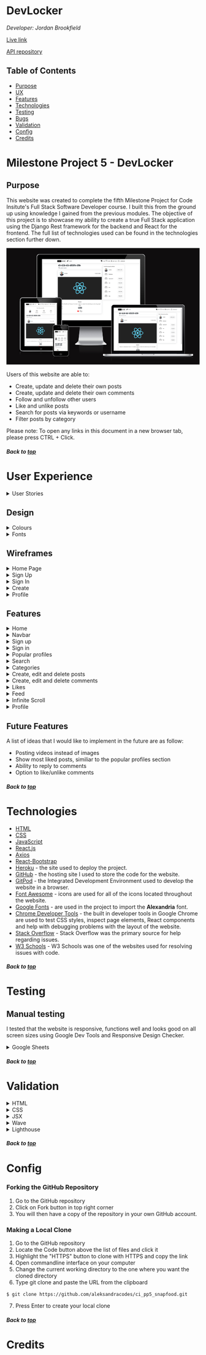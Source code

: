 # DevLocker

<i>Developer: Jordan Brookfield</i>

[Live link](https://devlocker.herokuapp.com/)

[API repository](https://github.com/jrdnbrkfld/api)

## Table of Contents

- [Purpose](#purpose)
- [UX](#user-experience)
- [Features](#features)
- [Technologies](#technologies)
- [Testing](#testing)
- [Bugs](#bugs)
- [Validation](#validation)
- [Config](#config)
- [Credits](#credits)

# Milestone Project 5 - DevLocker

## Purpose

This website was created to complete the fifth Milestone Project for Code Insitute's Full Stack Software Developer course. I built this from the ground up using knowledge I gained from the previous modules. The objective of this project is to showcase my ability to create a true Full Stack application using the Django Rest framework for the backend and React for the frontend. The full list of technologies used can be found in the technologies section further down.

![Website mockup](docs/readme/mockup.png)

Users of this website are able to:

- Create, update and delete their own posts
- Create, update and delete their own comments
- Follow and unfollow other users
- Like and unlike posts
- Search for posts via keywords or username
- Filter posts by category

Please note: To open any links in this document in a new browser tab, please press CTRL + Click.

##### Back to [top](#table-of-contents)

# User Experience

<details><summary>User Stories</summary>

All of the user stories are shown below. If you would like to inspect them further, please click [this](https://github.com/users/jrdnbrkfld/projects/8/views/1?layout=table).
![User Stories](docs/readme/user-stories.png)

</details>

## Design

<details><summary>Colours</summary>

I decided to keep the colour scheme of the website simple and clean. The background, text and foreground colors have a sufficient contrast ratio to aid with accessibility.

![Colours](docs/readme/colours.png)

</details>

<details><summary>Fonts</summary>

I used the [Alexandria](https://fonts.google.com/specimen/Alexandria?query=alexandria) for the entire website.

![Fonts](docs/readme/font.png)

</details>

## Wireframes

<details><summary>Home Page</summary>

Home page signed in:

![Home page authorised](docs/wireframes/home-page-authorized.png)

Home page signed out:

![home page unauthorised](docs/wireframes/home-page-unauthorized.png)

Home page mobile:

![home page mobile](docs/wireframes/home-page-mobile.png)

</details>

<details><summary>Sign Up</summary>

Desktop:

![sign up desktop](docs/wireframes/signup.png)

Mobile:

![sign up mobile](docs/wireframes/signup-mobile.png)

</details>

<details><summary>Sign In</summary>

Desktop:

![sign in desktop](docs/wireframes/signin.png)

Mobile:

![sign in desktop](docs/wireframes/signin-mobile.png)

</details>

<details><summary>Create</summary>

Desktop:

![create post desktop](docs/wireframes/create.png)

Mobile:

![create post mobile](docs/wireframes/create-mobile.png)

</details>

<details><summary>Profile</summary>

Desktop:

![profile desktop](docs/wireframes/profile.png)

Mobile:

![profile mobile](docs/wireframes/profile-mobile.png)

</details>

## Features

<details><summary>Home</summary>

The first thing users are greeted to is the Home Page. This is where you will find everything to navigate the website and decide wether or not you would like to take part and create an account. All of the posts are clickable so the user can inspect them further.

This targets the following user stories:

- [As a user I can view the details of a single post so that I can learn more about it](https://github.com/jrdnbrkfld/devlocker/issues/10)
- [As a user I can view all the most recent posts, ordered by most recently created first so that I am up to date with the newest content](https://github.com/jrdnbrkfld/devlocker/issues/12)
- [As a user I can view the posts page so that I can read the comments about the post](https://github.com/jrdnbrkfld/devlocker/issues/17)

Desktop view:

![Home page](docs/readme/home-page.png)

Mobile view:

![Home page mobile](docs/readme/home-page-mobile.png)

</details>
<details><summary>Navbar</summary>
Featured at the top of all pages is the navbar, holding the DevLocker logo and the links to the Sign in and Sign up page while logged out.
If the user is logged in they can navigate to the Create, Feed, Liked, Sign out and Profile pages. On smaller screen sizes this turns into a toggler button.

This targets the following user stories:

- [As a user I can view a navbar from every page so that I can navigate easily between pages](https://github.com/jrdnbrkfld/devlocker/issues/1)
- [As a user I can navigate through pages quickly so that I can view content seamlessly without page refresh](https://github.com/jrdnbrkfld/devlocker/issues/2)
- [As a user I can tell if I am logged in or not so that I can log in if I need to](https://github.com/jrdnbrkfld/devlocker/issues/5)
- [As a logged out user I can see sign in and sign up options so that I can sign in/sign up](https://github.com/jrdnbrkfld/devlocker/issues/7)
- [As a user I can maintain my logged-in status until I choose to log out so that my user experience is not compromised](https://github.com/jrdnbrkfld/devlocker/issues/6)

Desktop view:

![Desktop view](docs/readme/navbar.png)

Mobile view:

![Mobile view](docs/readme/navbar-mobile.png)

Toggled view:

![Toggled view](docs/readme/navbar-toggle.png)

</details>
<details><summary>Sign up</summary>
If the visitor likes the website, they are able to register an account. This enables the user to be able to create posts, like posts and comment on posts. Once registered, the user is redirected to the sign in page.

This targets the following user story:

- [As a user I can create a new account so that I can access all the features for signed up users](https://github.com/jrdnbrkfld/devlocker/issues/3)

![Sign up](docs/readme/signup.png)

This page also handles any errors like blank fields or password not matching.

![Sign up error](docs/readme/signup-error.png)

</details>
<details><summary>Sign in</summary>
When the user returns to the website, or come here after they have signed up they are able to log in. Both fields are mandatory and the correct error handling is in effect.

This targets the following user story:

- [As a user I can sign in to the app so that I can access functionality for logged in users](https://github.com/jrdnbrkfld/devlocker/issues/4)

![Sign in](docs/readme/signin.png)

</details>
<details><summary>Popular profiles</summary>
While viewing the website users are able to view other accounts that are popular, enabling them to decide if they would like to follow for more content. It contains follow buttons next to each user, with the ability to also unfollow.

This targets the following user story:

- [As a user I can see a list of the most followed profiles so that I can see which profiles are popular](https://github.com/jrdnbrkfld/devlocker/issues/25)

![Popular profiles](docs/readme/popular-desktop.png)

![Popular profiles mobile](docs/readme/popular-mobile.png)

</details>
<details><summary>Search</summary>
Users are able to search via keywords or by username to give them the ability to specifically view posts related to their interests.

This targets the following user story:

- [As a user, I can search for posts with keywords, so that I can find the posts and user profiles I am most interested in.](https://github.com/jrdnbrkfld/devlocker/issues/13)

![Search](docs/readme/search.png)

</details>
<details><summary>Categories</summary>
Users are able to filter posts by their category that was chosen when the post was created. This enables the user to find the content that they are most interested in.

This targets the following user story:

- [As a user I can filter and search for posts that have the related category I want to read about](https://github.com/jrdnbrkfld/devlocker/issues/31)

![Categories](docs/readme/categories.png)

</details>
<details><summary>Create, edit and delete posts</summary>
Users are able to create their own posts including an image, title, content and category.

This targets the following user story:

- [As a logged in user I can create posts so that I can share my ideas with the world](https://github.com/jrdnbrkfld/devlocker/issues/9)

![Create post](docs/readme/create-post.png)

If changes need to be made they also have the ability to edit all fields for the post. Deletion is also enabled.

This targets the following user story:

- [As a post owner I can edit my post title and description so that I can make corrections or update my post after it was created](https://github.com/jrdnbrkfld/devlocker/issues/18)

![Update or delete post](docs/readme/create-update-delete.png)

</details>
<details><summary>Create, edit and delete comments</summary>
Users are able to create their own comments on posts.

This targets the following user stories:

- [As a logged in user I can add comments to a post so that I can share my thoughts about the post](https://github.com/jrdnbrkfld/devlocker/issues/19)
- [As a user I can see how long ago a comment was made so that I know how old a comment is](https://github.com/jrdnbrkfld/devlocker/issues/20)
- [As a user I can read comments on posts so that I can read what other users think about the posts](https://github.com/jrdnbrkfld/devlocker/issues/21)

![Create comment](docs/readme/comment.png)

If changes need to be made they also have the ability to edit the comment, or delete it.

This targets the following user stories:

- [As an owner of a comment I can delete my comment so that I can control removal of my comment from the application](https://github.com/jrdnbrkfld/devlocker/issues/22)
- [As an owner of a comment I can edit my comment so that I can fix or update my existing comment](https://github.com/jrdnbrkfld/devlocker/issues/23)

![Update or delete comment](docs/readme/comment-update-delete.png)

</details>

<details><summary>Likes</summary>
Users are able to like posts that they enjoy. This directly affects the 'Liked' section of the website, which shows only the posts that the user has liked previously.

This targets the following user stories:

- [As a logged in user I can like a post so that I can show my support for the posts that interest me](https://github.com/jrdnbrkfld/devlocker/issues/11)
- [As a logged in user I can view the posts I liked so that I can find the posts I enjoy the most](https://github.com/jrdnbrkfld/devlocker/issues/14)

![Likes](docs/readme/likes.png)

</details>

<details><summary>Feed</summary>
With the addition of being able to follow users, when the 'Feed' section of the website is visited it will show posts from the authors the user has followed.

This targets the following user stories:

- [As a logged in user I can view content filtered by users I follow so that I can keep up to date with what they are posting about](https://github.com/jrdnbrkfld/devlocker/issues/15)
- [As a user I can view all the posts by a specific user so that I can catch up on their latest posts, or decide I want to follow them](https://github.com/jrdnbrkfld/devlocker/issues/28)
- [As a logged in user I can follow and unfollow other users so that I can see and remove posts by specific users in my posts feed](https://github.com/jrdnbrkfld/devlocker/issues/27)

</details>

<details><summary>Infinite Scroll</summary>
To aid with the user experience an infinite scroll component was used instead of the standard pagination.

This targets the following user story:

- [As a user I can keep scrolling through the images on the site, that are loaded for me automatically so that I don't have to click on "next page" etc](https://github.com/jrdnbrkfld/devlocker/issues/16)

</details>

<details><summary>Profile</summary>
When users visit this section they can view their personal statistics:

- How many posts they have created
- How many followers they have
- How many people they follow
- A small bio section where users can enter a quick description of themselves.

This targets the following user stories:

- [As a user I can view user's avatars so that I can easily identify users of the application](https://github.com/jrdnbrkfld/devlocker/issues/8)
- [As a user I can view other users profiles so that I can see their posts and learn more about them](https://github.com/jrdnbrkfld/devlocker/issues/24)
- [As a user I can view statistics about a specific user: bio, number of posts, follows and users followed so that I can learn more about them](https://github.com/jrdnbrkfld/devlocker/issues/26)

![Profile](docs/readme/profile.png)

Clicking the 3 dots creates a dropdown menu with the options to:

- Edit profile
- Change username
- Change password

This targets the following user stories:

- [As a logged in user I can edit my profile so that I can change my profile picture and bio](https://github.com/jrdnbrkfld/devlocker/issues/29)
- [As a logged in user I can update my username and password so that I can change my display name and keep my profile secure](https://github.com/jrdnbrkfld/devlocker/issues/30)

![Profile edit](docs/readme/profile-edit.png)

</details>

## Future Features

A list of ideas that I would like to implement in the future are as follow:

- Posting videos instead of images
- Show most liked posts, similiar to the popular profiles section
- Ability to reply to comments
- Option to like/unlike comments

##### Back to [top](#table-of-contents)

# Technologies

- [HTML](https://html.spec.whatwg.org/multipage/)
- [CSS](https://www.w3.org/Style/CSS/Overview.en.html)
- [JavaScript](https://www.javascript.com/)
- [React.js](https://reactjs.org/)
- [Axios](https://axios-http.com/docs/intro)
- [React-Bootstrap](https://react-bootstrap-v4.netlify.app/)
- [Heroku](https://dashboard.heroku.com/) - the site used to deploy the project.
- [GitHub](https://github.com/) - the hosting site I used to store the code for the website.
- [GitPod](https://gitpod.io/) - the Integrated Development Environment used to develop the website in a browser.
- [Font Awesome](https://fontawesome.com/) - icons are used for all of the icons located throughout the website.
- [Google Fonts](https://fonts.google.com/) - are used in the project to import the **Alexandria** font.
- [Chrome Developer Tools](https://developer.chrome.com/docs/devtools/) - the built in developer tools in Google Chrome are used to test CSS styles, inspect page elements, React components and help with debugging problems with the layout of the website.
- [Stack Overflow](https://stackoverflow.com/) - Stack Overflow was the primary source for help regarding issues.
- [W3 Schools](https://www.w3schools.com/) - W3 Schools was one of the websites used for resolving issues with code.

##### Back to [top](#table-of-contents)

# Testing

## Manual testing

I tested that the website is responsive, functions well and looks good on all screen sizes using Google Dev Tools and Responsive Design Checker.

<details><summary>Google Sheets</summary>

![manual testing](docs/tests/manual-testing.png)

</details>

##### Back to [top](#table-of-contents)

# Validation

<details><summary>HTML</summary>

Returned with no errors. However it did throw the following:

`Trailing slash on void elements has no effect and interacts badly with unquoted attribute values.`

This is due to React, which was completely unavoidable.

![manual testing html](docs/validation/html-validation.png)

</details>

<details><summary>CSS</summary>

Returned with no errors.

![manual testing css](docs/validation/css-validation.png)

</details>

<details><summary>JSX</summary>

The JSX code was validated using the default [Prettier](https://marketplace.visualstudio.com/items?itemName=esbenp.prettier-vscode) extension throughout development.

</details>

<details><summary>Wave</summary>

The WAVE accessibility evaluation tool was used on the website, including all of the pages. The results were the same across the entire website.

![wave validation](docs/validation/wave.png)

</details>

<details><summary>Lighthouse</summary>

Home page desktop:

![manual testing css](docs/lighthouse/home.png)

Home page mobile:

![manual testing css](docs/lighthouse/home-mobile.png)

</details>

##### Back to [top](#table-of-contents)

# Config

### Forking the GitHub Repository

1. Go to the GitHub repository
2. Click on Fork button in top right corner
3. You will then have a copy of the repository in your own GitHub account.

### Making a Local Clone

1. Go to the GitHub repository
2. Locate the Code button above the list of files and click it
3. Highlight the "HTTPS" button to clone with HTTPS and copy the link
4. Open commandline interface on your computer
5. Change the current working directory to the one where you want the cloned directory
6. Type git clone and paste the URL from the clipboard

```
$ git clone https://github.com/aleksandracodes/ci_pp5_snapfood.git
```

7. Press Enter to create your local clone

##### Back to [top](#table-of-contents)

# Credits
